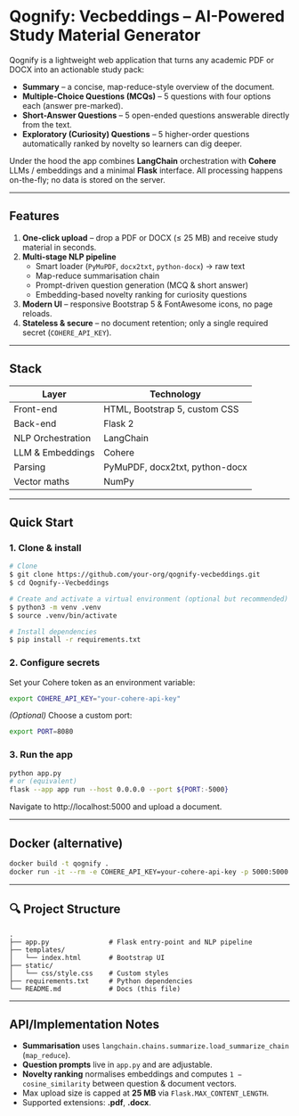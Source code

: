 # Qognify: Vecbeddings – AI-Powered Study Material Generator

Qognify is a lightweight web application that turns any academic PDF or DOCX into an actionable study pack:

* **Summary** – a concise, map-reduce-style overview of the document.
* **Multiple-Choice Questions (MCQs)** – 5 questions with four options each (answer pre-marked).
* **Short-Answer Questions** – 5 open-ended questions answerable directly from the text.
* **Exploratory (Curiosity) Questions** – 5 higher-order questions automatically ranked by novelty so learners can dig deeper.

Under the hood the app combines **LangChain** orchestration with **Cohere** LLMs / embeddings and a minimal **Flask** interface. All processing happens on-the-fly; no data is stored on the server.

---

## Features

1. **One-click upload** – drop a PDF or DOCX (≤ 25 MB) and receive study material in seconds.
2. **Multi-stage NLP pipeline**
   * Smart loader (`PyMuPDF`, `docx2txt`, `python-docx`) → raw text
   * Map-reduce summarisation chain
   * Prompt-driven question generation (MCQ & short answer)
   * Embedding-based novelty ranking for curiosity questions
3. **Modern UI** – responsive Bootstrap 5 & FontAwesome icons, no page reloads.
4. **Stateless & secure** – no document retention; only a single required secret (`COHERE_API_KEY`).

---

## Stack

| Layer            | Technology                              |
|------------------|------------------------------------------|
| Front-end        | HTML, Bootstrap 5, custom CSS            |
| Back-end         | Flask 2                                  |
| NLP Orchestration| LangChain                                |
| LLM & Embeddings | Cohere                                   |
| Parsing          | PyMuPDF, docx2txt, python-docx           |
| Vector maths     | NumPy                                    |

---

## Quick Start

### 1. Clone & install

```bash
# Clone
$ git clone https://github.com/your-org/qognify-vecbeddings.git
$ cd Qognify--Vecbeddings

# Create and activate a virtual environment (optional but recommended)
$ python3 -m venv .venv
$ source .venv/bin/activate

# Install dependencies
$ pip install -r requirements.txt
```

### 2. Configure secrets

Set your Cohere token as an environment variable:

```bash
export COHERE_API_KEY="your-cohere-api-key"
```

*(Optional)* Choose a custom port:

```bash
export PORT=8080
```

### 3. Run the app

```bash
python app.py
# or (equivalent)
flask --app app run --host 0.0.0.0 --port ${PORT:-5000}
```

Navigate to http://localhost:5000 and upload a document.

---

## Docker (alternative)

```bash
docker build -t qognify .
docker run -it --rm -e COHERE_API_KEY=your-cohere-api-key -p 5000:5000 qognify
```

---

## 🔍 Project Structure

```
.
├── app.py               # Flask entry-point and NLP pipeline
├── templates/
│   └── index.html       # Bootstrap UI
├── static/
│   └── css/style.css    # Custom styles
├── requirements.txt     # Python dependencies
└── README.md            # Docs (this file)
```

---

## API/Implementation Notes

* **Summarisation** uses `langchain.chains.summarize.load_summarize_chain` (`map_reduce`).
* **Question prompts** live in `app.py` and are adjustable.
* **Novelty ranking** normalises embeddings and computes `1 − cosine_similarity` between question & document vectors.
* Max upload size is capped at **25 MB** via `Flask.MAX_CONTENT_LENGTH`.
* Supported extensions: **.pdf**, **.docx**.
